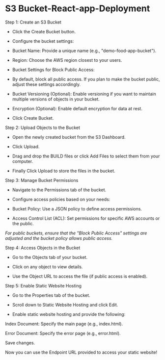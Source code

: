 <h1> S3 Bucket-React-app-Deployment </h1>

Step 1: Create an S3 Bucket

- Click the Create Bucket button.

- Configure the bucket settings:

- Bucket Name: Provide a unique name (e.g., "demo-food-app-bucket").

- Region: Choose the AWS region closest to your users.

- Bucket Settings for Block Public Access:

- By default, block all public access. If you plan to make the bucket public, adjust these settings accordingly.

- Bucket Versioning (Optional): Enable versioning if you want to maintain multiple versions of objects in your bucket.

- Encryption (Optional): Enable default encryption for data at rest.

- Click Create Bucket.

Step 2: Upload Objects to the Bucket

- Open the newly created bucket from the S3 Dashboard.

- Click Upload.

- Drag and drop the BUILD files or click Add Files to select them from your computer.

- Finally Click Upload to store the files in the bucket.

Step 3: Manage Bucket Permissions

- Navigate to the Permissions tab of the bucket.

- Configure access policies based on your needs:

- Bucket Policy: Use a JSON policy to define access permissions.

- Access Control List (ACL): Set permissions for specific AWS accounts or the public.

*For public buckets, ensure that the "Block Public Access" settings are adjusted and the bucket policy allows public access.*

Step 4: Access Objects in the Bucket

- Go to the Objects tab of your bucket.

- Click on any object to view details.

- Use the Object URL to access the file (if public access is enabled).

Step 5: Enable Static Website Hosting

- Go to the Properties tab of the bucket.

- Scroll down to Static Website Hosting and click Edit.

- Enable static website hosting and provide the following:

Index Document: Specify the main page (e.g., index.html).

Error Document: Specify the error page (e.g., error.html).

Save changes.


Now you can use the Endpoint URL provided to access your static website!